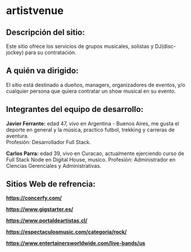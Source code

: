 # artistvenue

## Descripción del sitio:
Este sitio ofrece los servicios de grupos musicales, solistas y DJ(disc-jockey) para su contratación.

## A quién va dirigido:
El sitio está destinado a dueños, managers, organizadores de eventos, y/o cualquier persona que quiera contratar un show musical en su evento.

## Integrantes del equipo de desarrollo:
**Javier Ferrante:** edad 47, vivo en Argentina - Buenos Aires, me gusta el deporte en general y la música, practico futbol, trekking y carreras de aventura.  
Profesión: Desarrollador Full Stack.

**Carlos Parra:** edad 39, vivo en Curacao, actualmente ejerciendo curso de Full Stack Node en Digital House, musico.
Profesión: Administrador en Ciencias Gerenciales y Administrativas.

## Sitios Web de refrencia:
**https://concerfy.com/**

**https://www.gigstarter.es/**

**https://www.portaldeartistas.cl/**

**https://espectaculosmusic.com/categoria/rock/**

**https://www.entertainersworldwide.com/live-bands/us**
